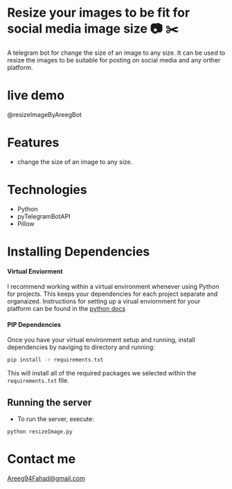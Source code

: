 # Resize your images to be fit for social media image size 📷 ✂️
A telegram bot for change the size of an image to any size. It can be used to resize the images to be suitable for posting on social media and any orther platform.

# live demo 
@resizeImageByAreegBot

# Features
- change the size of an image to any size.

# Technologies
- Python 
- pyTelegramBotAPI
- Pillow

# Installing Dependencies

#### Virtual Enviorment 

I recommend working within a virtual environment whenever using Python for projects. This keeps your dependencies for each project separate and organaized. Instructions for setting up a virual enviornment for your platform can be found in the [python docs](https://packaging.python.org/guides/installing-using-pip-and-virtual-environments/)

#### PIP Dependencies

Once you have your virtual environment setup and running, install dependencies by naviging to directory and running:

```bash
pip install -r requirements.txt
```

This will install all of the required packages we selected within the `requirements.txt` file.

## Running the server

- To run the server, execute:

```
python resizeImage.py
```

# Contact me 
Areeg94Fahad@gmail.com




